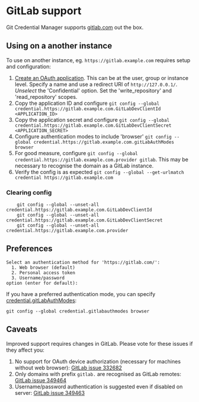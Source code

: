# GitLab support

Git Credential Manager supports [gitlab.com](https://gitlab.com) out the box.

## Using on a another instance

To use on another instance, eg. `https://gitlab.example.com` requires setup and configuration:

1. [Create an OAuth application](https://docs.gitlab.com/ee/integration/oauth_provider.html). This can be at the user, group or instance level. Specify a name and use a redirect URI of `http://127.0.0.1/`. _Unselect_ the 'Confidential' option. Set the 'write_repository' and 'read_repository' scopes.
1. Copy the application ID and configure `git config --global credential.https://gitlab.example.com.GitLabDevClientId <APPLICATION_ID>`
1. Copy the application secret and configure `git config --global credential.https://gitlab.example.com.GitLabDevClientSecret <APPLICATION_SECRET>`
1. Configure authentication modes to include 'browser' `git config --global credential.https://gitlab.example.com.gitLabAuthModes browser`
1. For good measure, configure `git config --global credential.https://gitlab.example.com.provider gitlab`. This may be necessary to recognise the domain as a GitLab instance.
1. Verify the config is as expected `git config --global --get-urlmatch credential https://gitlab.example.com`

### Clearing config

```console
    git config --global --unset-all credential.https://gitlab.example.com.GitLabDevClientId
    git config --global --unset-all credential.https://gitlab.example.com.GitLabDevClientSecret
    git config --global --unset-all credential.https://gitlab.example.com.provider
```

## Preferences

```console
Select an authentication method for 'https://gitlab.com/':
  1. Web browser (default)
  2. Personal access token
  3. Username/password
option (enter for default):
```

If you have a preferred authentication mode, you can specify [credential.gitLabAuthModes](configuration.md#credential.gitLabAuthModes):

```console
git config --global credential.gitlabauthmodes browser
```

## Caveats

Improved support requires changes in GitLab. Please vote for these issues if they affect you:

1. No support for OAuth device authorization (necessary for machines without web browser): [GitLab issue 332682](https://gitlab.com/gitlab-org/gitlab/-/issues/332682)
1. Only domains with prefix `gitlab.` are recognised as GitLab remotes: [GitLab issue 349464](https://gitlab.com/gitlab-org/gitlab/-/issues/349464)
1. Username/password authentication is suggested even if disabled on server: [GitLab issue 349463](https://gitlab.com/gitlab-org/gitlab/-/issues/349463)
